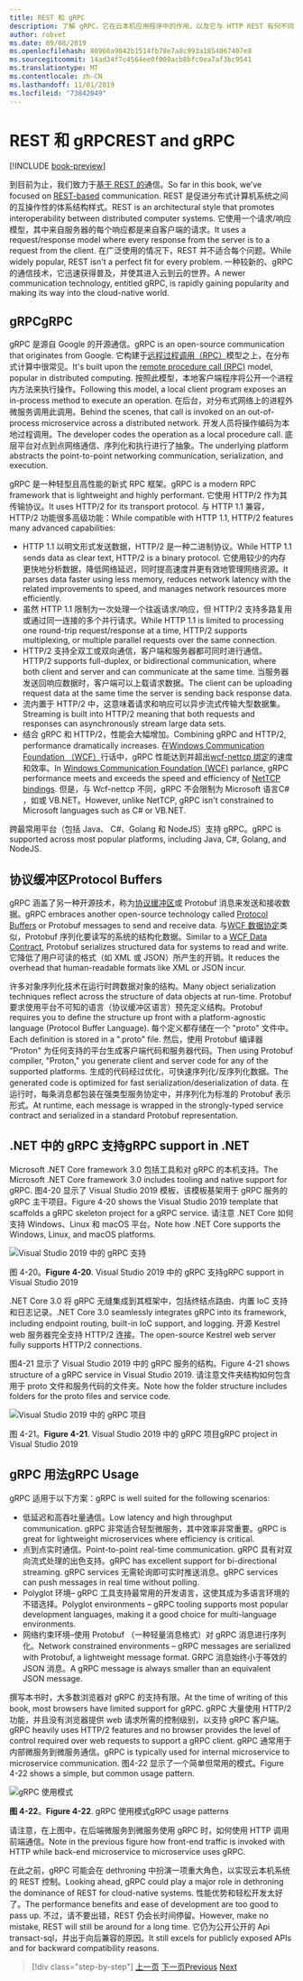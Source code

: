 ```yaml
---
title: REST 和 gRPC
description: 了解 gRPC，它在云本机应用程序中的作用，以及它与 HTTP REST 有何不同
author: robvet
ms.date: 09/08/2019
ms.openlocfilehash: 80960a9042b1514fb78e7a8c993a1854067407e8
ms.sourcegitcommit: 14ad34f7c4564ee0f009acb8bfc0ea7af3bc9541
ms.translationtype: MT
ms.contentlocale: zh-CN
ms.lasthandoff: 11/01/2019
ms.locfileid: "73842049"
---
```

# <a name="rest-and-grpc"></a><span data-ttu-id="4fb8f-103">REST 和 gRPC</span><span class="sxs-lookup"><span data-stu-id="4fb8f-103">REST and gRPC</span></span>

[!INCLUDE [book-preview](../../../includes/book-preview.md)]

<span data-ttu-id="4fb8f-104">到目前为止，我们致力于[基于 REST 的](https://docs.microsoft.com/azure/architecture/best-practices/api-design)通信。</span><span class="sxs-lookup"><span data-stu-id="4fb8f-104">So far in this book, we’ve focused on [REST-based](https://docs.microsoft.com/azure/architecture/best-practices/api-design) communication.</span></span> <span data-ttu-id="4fb8f-105">REST 是促进分布式计算机系统之间的互操作性的体系结构样式。</span><span class="sxs-lookup"><span data-stu-id="4fb8f-105">REST is an architectural style that promotes interoperability between distributed computer systems.</span></span> <span data-ttu-id="4fb8f-106">它使用一个请求/响应模型，其中来自服务器的每个响应都是来自客户端的请求。</span><span class="sxs-lookup"><span data-stu-id="4fb8f-106">It uses a request/response model where every response from the server is to a request from the client.</span></span> <span data-ttu-id="4fb8f-107">在广泛使用的情况下，REST 并不适合每个问题。</span><span class="sxs-lookup"><span data-stu-id="4fb8f-107">While widely popular, REST isn't a perfect fit for every problem.</span></span> <span data-ttu-id="4fb8f-108">一种较新的、gRPC 的通信技术，它迅速获得普及，并使其进入云到云的世界。</span><span class="sxs-lookup"><span data-stu-id="4fb8f-108">A newer communication technology, entitled gRPC, is rapidly gaining popularity and making its way into the cloud-native world.</span></span>

## <a name="grpc"></a><span data-ttu-id="4fb8f-109">gRPC</span><span class="sxs-lookup"><span data-stu-id="4fb8f-109">gRPC</span></span>

<span data-ttu-id="4fb8f-110">gRPC 是源自 Google 的开源通信。</span><span class="sxs-lookup"><span data-stu-id="4fb8f-110">gRPC is an open-source communication that originates from Google.</span></span> <span data-ttu-id="4fb8f-111">它构建于[远程过程调用（RPC）](https://en.wikipedia.org/wiki/Remote_procedure_call)模型之上，在分布式计算中很常见。</span><span class="sxs-lookup"><span data-stu-id="4fb8f-111">It's built upon the [remote procedure call (RPC)](https://en.wikipedia.org/wiki/Remote_procedure_call) model, popular in distributed computing.</span></span> <span data-ttu-id="4fb8f-112">按照此模型，本地客户端程序将公开一个进程内方法来执行操作。</span><span class="sxs-lookup"><span data-stu-id="4fb8f-112">Following this model, a local client program exposes an in-process method to execute an operation.</span></span> <span data-ttu-id="4fb8f-113">在后台，对分布式网络上的进程外微服务调用此调用。</span><span class="sxs-lookup"><span data-stu-id="4fb8f-113">Behind the scenes, that call is invoked on an out-of-process microservice across a distributed network.</span></span> <span data-ttu-id="4fb8f-114">开发人员将操作编码为本地过程调用。</span><span class="sxs-lookup"><span data-stu-id="4fb8f-114">The developer codes the operation as a local procedure call.</span></span> <span data-ttu-id="4fb8f-115">底层平台对点到点网络通信、序列化和执行进行了抽象。</span><span class="sxs-lookup"><span data-stu-id="4fb8f-115">The underlying platform abstracts the point-to-point networking communication, serialization, and execution.</span></span>

<span data-ttu-id="4fb8f-116">gRPC 是一种轻型且高性能的新式 RPC 框架。</span><span class="sxs-lookup"><span data-stu-id="4fb8f-116">gRPC is a modern RPC framework that is lightweight and highly performant.</span></span> <span data-ttu-id="4fb8f-117">它使用 HTTP/2 作为其传输协议。</span><span class="sxs-lookup"><span data-stu-id="4fb8f-117">It uses HTTP/2 for its transport protocol.</span></span> <span data-ttu-id="4fb8f-118">与 HTTP 1.1 兼容，HTTP/2 功能很多高级功能：</span><span class="sxs-lookup"><span data-stu-id="4fb8f-118">While compatible with HTTP 1.1, HTTP/2 features many advanced capabilities:</span></span>

- <span data-ttu-id="4fb8f-119">HTTP 1.1 以明文形式发送数据，HTTP/2 是一种二进制协议。</span><span class="sxs-lookup"><span data-stu-id="4fb8f-119">While HTTP 1.1 sends data as clear text, HTTP/2 is a binary protocol.</span></span> <span data-ttu-id="4fb8f-120">它使用较少的内存更快地分析数据，降低网络延迟，同时提高速度并更有效地管理网络资源。</span><span class="sxs-lookup"><span data-stu-id="4fb8f-120">It parses data faster using less memory, reduces network latency with the related improvements to speed, and manages network resources more efficiently.</span></span>
- <span data-ttu-id="4fb8f-121">虽然 HTTP 1.1 限制为一次处理一个往返请求/响应，但 HTTP/2 支持多路复用或通过同一连接的多个并行请求。</span><span class="sxs-lookup"><span data-stu-id="4fb8f-121">While HTTP 1.1 is limited to processing one round-trip request/response at a time, HTTP/2 supports multiplexing, or multiple parallel requests over the same connection.</span></span>
- <span data-ttu-id="4fb8f-122">HTTP/2 支持全双工或双向通信，客户端和服务器都可同时进行通信。</span><span class="sxs-lookup"><span data-stu-id="4fb8f-122">HTTP/2 supports full-duplex, or bidirectional communication, where both client and server and can communicate at the same time.</span></span> <span data-ttu-id="4fb8f-123">当服务器发送回响应数据时，客户端可以上载请求数据。</span><span class="sxs-lookup"><span data-stu-id="4fb8f-123">The client can be uploading request data at the same time the server is sending back response data.</span></span>
- <span data-ttu-id="4fb8f-124">流内置于 HTTP/2 中，这意味着请求和响应可以异步流式传输大型数据集。</span><span class="sxs-lookup"><span data-stu-id="4fb8f-124">Streaming is built into HTTP/2 meaning that both requests and responses can asynchronously stream large data sets.</span></span>
- <span data-ttu-id="4fb8f-125">结合 gRPC 和 HTTP/2，性能会大幅增加。</span><span class="sxs-lookup"><span data-stu-id="4fb8f-125">Combining gRPC and HTTP/2, performance dramatically increases.</span></span> <span data-ttu-id="4fb8f-126">在[Windows Communication Foundation （WCF）](https://docs.microsoft.com/dotnet/framework/wcf/whats-wcf)行话中，gRPC 性能达到并超出[wcf-nettcp 绑定](https://docs.microsoft.com/dotnet/api/system.servicemodel.nettcpbinding?view=netframework-4.8)的速度和效率。</span><span class="sxs-lookup"><span data-stu-id="4fb8f-126">In [Windows Communication Foundation (WCF)](https://docs.microsoft.com/dotnet/framework/wcf/whats-wcf) parlance, gRPC performance meets and exceeds the speed and efficiency of [NetTCP bindings](https://docs.microsoft.com/dotnet/api/system.servicemodel.nettcpbinding?view=netframework-4.8).</span></span> <span data-ttu-id="4fb8f-127">但是，与 Wcf-nettcp 不同，gRPC 不会限制为 Microsoft 语言C# ，如或 VB.NET。</span><span class="sxs-lookup"><span data-stu-id="4fb8f-127">However, unlike NetTCP, gRPC isn't constrained to Microsoft languages such as C# or VB.NET.</span></span>

<span data-ttu-id="4fb8f-128">跨最常用平台（包括 Java、 C#、Golang 和 NodeJS）支持 gRPC。</span><span class="sxs-lookup"><span data-stu-id="4fb8f-128">gRPC is supported across most popular platforms, including Java, C#, Golang, and NodeJS.</span></span>

## <a name="protocol-buffers"></a><span data-ttu-id="4fb8f-129">协议缓冲区</span><span class="sxs-lookup"><span data-stu-id="4fb8f-129">Protocol Buffers</span></span>

<span data-ttu-id="4fb8f-130">gRPC 涵盖了另一种开源技术，称为[协议缓冲区](https://developers.google.com/protocol-buffers/docs/overview)或 Protobuf 消息来发送和接收数据。</span><span class="sxs-lookup"><span data-stu-id="4fb8f-130">gRPC embraces another open-source technology called [Protocol Buffers](https://developers.google.com/protocol-buffers/docs/overview) or Protobuf messages to send and receive data.</span></span> <span data-ttu-id="4fb8f-131">与[WCF 数据协定](https://docs.microsoft.com/dotnet/framework/wcf/feature-details/using-data-contracts)类似，Protobuf 序列化要读写的系统的结构化数据。</span><span class="sxs-lookup"><span data-stu-id="4fb8f-131">Similar to a [WCF Data Contract](https://docs.microsoft.com/dotnet/framework/wcf/feature-details/using-data-contracts), Protobuf serializes structured data for systems to read and write.</span></span> <span data-ttu-id="4fb8f-132">它降低了用户可读的格式（如 XML 或 JSON）所产生的开销。</span><span class="sxs-lookup"><span data-stu-id="4fb8f-132">It reduces the overhead that human-readable formats like XML or JSON incur.</span></span>

<span data-ttu-id="4fb8f-133">许多对象序列化技术在运行时跨数据对象的结构。</span><span class="sxs-lookup"><span data-stu-id="4fb8f-133">Many object serialization techniques reflect across the structure of data objects at run-time.</span></span> <span data-ttu-id="4fb8f-134">Protobuf 要求使用平台不可知的语言（协议缓冲区语言）预先定义结构。</span><span class="sxs-lookup"><span data-stu-id="4fb8f-134">Protobuf requires you to define the structure up front with a platform-agnostic language (Protocol Buffer Language).</span></span> <span data-ttu-id="4fb8f-135">每个定义都存储在一个 "proto" 文件中。</span><span class="sxs-lookup"><span data-stu-id="4fb8f-135">Each definition is stored in a ".proto" file.</span></span> <span data-ttu-id="4fb8f-136">然后，使用 Protobuf 编译器 "Proton" 为任何支持的平台生成客户端代码和服务器代码。</span><span class="sxs-lookup"><span data-stu-id="4fb8f-136">Then using Protobuf compiler, "Proton," you generate client and server code for any of the supported platforms.</span></span> <span data-ttu-id="4fb8f-137">生成的代码经过优化，可快速序列化/反序列化数据。</span><span class="sxs-lookup"><span data-stu-id="4fb8f-137">The generated code is optimized for fast serialization/deserialization of data.</span></span> <span data-ttu-id="4fb8f-138">在运行时，每条消息都包装在强类型服务协定中，并序列化为标准的 Protobuf 表示形式。</span><span class="sxs-lookup"><span data-stu-id="4fb8f-138">At runtime, each message is wrapped in the strongly-typed service contract and serialized in a standard Protobuf representation.</span></span>

## <a name="grpc-support-in-net"></a><span data-ttu-id="4fb8f-139">.NET 中的 gRPC 支持</span><span class="sxs-lookup"><span data-stu-id="4fb8f-139">gRPC support in .NET</span></span>

<span data-ttu-id="4fb8f-140">Microsoft .NET Core framework 3.0 包括工具和对 gRPC 的本机支持。</span><span class="sxs-lookup"><span data-stu-id="4fb8f-140">The Microsoft .NET Core framework 3.0 includes tooling and native support for gRPC.</span></span> <span data-ttu-id="4fb8f-141">图4-20 显示了 Visual Studio 2019 模板，该模板基架用于 gRPC 服务的 gRPC 主干项目。</span><span class="sxs-lookup"><span data-stu-id="4fb8f-141">Figure 4-20 shows the Visual Studio 2019 template that scaffolds a gRPC skeleton project for a gRPC service.</span></span> <span data-ttu-id="4fb8f-142">请注意 .NET Core 如何支持 Windows、Linux 和 macOS 平台。</span><span class="sxs-lookup"><span data-stu-id="4fb8f-142">Note how .NET Core supports the Windows, Linux, and macOS platforms.</span></span>

![Visual Studio 2019 中的 gRPC 支持](./media/visual-studio-2019-grpc-template.png)

<span data-ttu-id="4fb8f-144">图 4-20。</span><span class="sxs-lookup"><span data-stu-id="4fb8f-144">**Figure 4-20**.</span></span> <span data-ttu-id="4fb8f-145">Visual Studio 2019 中的 gRPC 支持</span><span class="sxs-lookup"><span data-stu-id="4fb8f-145">gRPC support in Visual Studio 2019</span></span>

<span data-ttu-id="4fb8f-146">.NET Core 3.0 将 gRPC 无缝集成到其框架中，包括终结点路由、内置 IoC 支持和日志记录。</span><span class="sxs-lookup"><span data-stu-id="4fb8f-146">.NET Core 3.0 seamlessly integrates gRPC into its framework, including endpoint routing, built-in IoC support, and logging.</span></span> <span data-ttu-id="4fb8f-147">开源 Kestrel web 服务器完全支持 HTTP/2 连接。</span><span class="sxs-lookup"><span data-stu-id="4fb8f-147">The open-source Kestrel web server fully supports HTTP/2 connections.</span></span>

<span data-ttu-id="4fb8f-148">图4-21 显示了 Visual Studio 2019 中的 gRPC 服务的结构。</span><span class="sxs-lookup"><span data-stu-id="4fb8f-148">Figure 4-21 shows structure of a gRPC service in Visual Studio 2019.</span></span> <span data-ttu-id="4fb8f-149">请注意文件夹结构如何包含用于 proto 文件和服务代码的文件夹。</span><span class="sxs-lookup"><span data-stu-id="4fb8f-149">Note how the folder structure includes folders for the proto files and service code.</span></span>

![Visual Studio 2019 中的 gRPC 项目](./media/grpc-project.png  )

<span data-ttu-id="4fb8f-151">图 4-21。</span><span class="sxs-lookup"><span data-stu-id="4fb8f-151">**Figure 4-21**.</span></span> <span data-ttu-id="4fb8f-152">Visual Studio 2019 中的 gRPC 项目</span><span class="sxs-lookup"><span data-stu-id="4fb8f-152">gRPC project in Visual Studio 2019</span></span>

## <a name="grpc-usage"></a><span data-ttu-id="4fb8f-153">gRPC 用法</span><span class="sxs-lookup"><span data-stu-id="4fb8f-153">gRPC Usage</span></span>

<span data-ttu-id="4fb8f-154">gRPC 适用于以下方案：</span><span class="sxs-lookup"><span data-stu-id="4fb8f-154">gRPC is well suited for the following scenarios:</span></span>

- <span data-ttu-id="4fb8f-155">低延迟和高吞吐量通信。</span><span class="sxs-lookup"><span data-stu-id="4fb8f-155">Low latency and high throughput communication.</span></span> <span data-ttu-id="4fb8f-156">gRPC 非常适合轻型微服务，其中效率非常重要。</span><span class="sxs-lookup"><span data-stu-id="4fb8f-156">gRPC is great for lightweight microservices where efficiency is critical.</span></span>
- <span data-ttu-id="4fb8f-157">点到点实时通信。</span><span class="sxs-lookup"><span data-stu-id="4fb8f-157">Point-to-point real-time communication.</span></span> <span data-ttu-id="4fb8f-158">gRPC 具有对双向流式处理的出色支持。</span><span class="sxs-lookup"><span data-stu-id="4fb8f-158">gRPC has excellent support for bi-directional streaming.</span></span> <span data-ttu-id="4fb8f-159">gRPC services 无需轮询即可实时推送消息。</span><span class="sxs-lookup"><span data-stu-id="4fb8f-159">gRPC services can push messages in real time without polling.</span></span>
- <span data-ttu-id="4fb8f-160">Polyglot 环境– gRPC 工具支持最常用的开发语言，这使其成为多语言环境的不错选择。</span><span class="sxs-lookup"><span data-stu-id="4fb8f-160">Polyglot environments – gRPC tooling supports most popular development languages, making it a good choice for multi-language environments.</span></span>
- <span data-ttu-id="4fb8f-161">网络约束环境–使用 Protobuf （一种轻量消息格式）对 gRPC 消息进行序列化。</span><span class="sxs-lookup"><span data-stu-id="4fb8f-161">Network constrained environments – gRPC messages are serialized with Protobuf, a lightweight message format.</span></span> <span data-ttu-id="4fb8f-162">GRPC 消息始终小于等效的 JSON 消息。</span><span class="sxs-lookup"><span data-stu-id="4fb8f-162">A gRPC message is always smaller than an equivalent JSON message.</span></span>

<span data-ttu-id="4fb8f-163">撰写本书时，大多数浏览器对 gRPC 的支持有限。</span><span class="sxs-lookup"><span data-stu-id="4fb8f-163">At the time of writing of this book, most browsers have limited support for gRPC.</span></span> <span data-ttu-id="4fb8f-164">gRPC 大量使用 HTTP/2 功能，并且没有浏览器提供 web 请求所需的控制级别，以支持 gRPC 客户端。</span><span class="sxs-lookup"><span data-stu-id="4fb8f-164">gRPC heavily uses HTTP/2 features and no browser provides the level of control required over web requests to support a gRPC client.</span></span> <span data-ttu-id="4fb8f-165">gRPC 通常用于内部微服务到微服务通信。</span><span class="sxs-lookup"><span data-stu-id="4fb8f-165">gRPC is typically used for internal microservice to microservice communication.</span></span> <span data-ttu-id="4fb8f-166">图4-22 显示了一个简单但常用的模式。</span><span class="sxs-lookup"><span data-stu-id="4fb8f-166">Figure 4-22 shows a simple, but common usage pattern.</span></span>

![gRPC 使用模式](./media/grpc-usage.png)

<span data-ttu-id="4fb8f-168">**图 4-22**。</span><span class="sxs-lookup"><span data-stu-id="4fb8f-168">**Figure 4-22**.</span></span> <span data-ttu-id="4fb8f-169">gRPC 使用模式</span><span class="sxs-lookup"><span data-stu-id="4fb8f-169">gRPC usage patterns</span></span>

<span data-ttu-id="4fb8f-170">请注意，在上图中，在后端微服务到微服务使用 gRPC 时，如何使用 HTTP 调用前端通信。</span><span class="sxs-lookup"><span data-stu-id="4fb8f-170">Note in the previous figure how front-end traffic is invoked with HTTP while back-end microservice to microservice uses gRPC.</span></span>

<span data-ttu-id="4fb8f-171">在此之前，gRPC 可能会在 dethroning 中扮演一项重大角色，以实现云本机系统的 REST 控制。</span><span class="sxs-lookup"><span data-stu-id="4fb8f-171">Looking ahead, gRPC could play a major role in dethroning the dominance of REST for cloud-native systems.</span></span> <span data-ttu-id="4fb8f-172">性能优势和轻松开发太好了。</span><span class="sxs-lookup"><span data-stu-id="4fb8f-172">The performance benefits and ease of development are too good to pass up.</span></span> <span data-ttu-id="4fb8f-173">不过，请不要出错，REST 仍会长时间停留。</span><span class="sxs-lookup"><span data-stu-id="4fb8f-173">However, make no mistake, REST will still be around for a long time.</span></span> <span data-ttu-id="4fb8f-174">它仍为公开公开的 Api transact-sql，并出于向后兼容的原因。</span><span class="sxs-lookup"><span data-stu-id="4fb8f-174">It still excels for publicly exposed APIs and for backward compatibility reasons.</span></span>

>[!div class="step-by-step"]
><span data-ttu-id="4fb8f-175">[上一页](service-to-service-communication.md)
>[下一页](service-mesh-communication-infrastructure.md)</span><span class="sxs-lookup"><span data-stu-id="4fb8f-175">[Previous](service-to-service-communication.md)
[Next](service-mesh-communication-infrastructure.md)</span></span>
